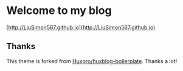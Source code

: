 # Welcome to my blog
[http://LiuSimon567.github.io](http://LiuSimon567.github.io)


## Thanks

This theme is forked from [Huxpro/huxblog-boilerplate](https://github.com/Huxpro/huxblog-boilerplate). Thanks a lot!  
